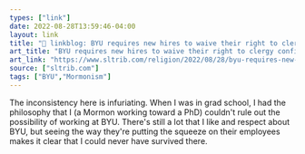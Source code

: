 ```yaml
---
types: ["link"]
date: 2022-08-28T13:59:46-04:00
layout: link
title: "🔗 linkblog: BYU requires new hires to waive their right to clergy confidentiality'"
art_title: "BYU requires new hires to waive their right to clergy confidentiality"
art_link: "https://www.sltrib.com/religion/2022/08/28/byu-requires-new-hires-waive/?fbclid=IwAR3NoYcaSXvnpq6fRGalSG07qwkIasUvTF8HkSPYFTiqZQxJcPoszWO9Ltc"
source: ["sltrib.com"]
tags: ["BYU","Mormonism"]
---
```

The inconsistency here is infuriating. When I was in grad school, I had the philosophy that I (a Mormon working toward a PhD) couldn't rule out the possibility of working at BYU. There's still a lot that I like and respect about BYU, but seeing the way they're putting the squeeze on their employees makes it clear that I could never have survived there.
 

